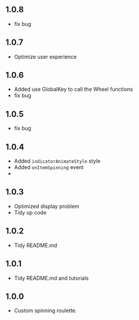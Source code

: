 ## 1.0.8

* fix bug

## 1.0.7

* Optimize user experience

## 1.0.6

* Added use GlobalKey to call the Wheel functions
* fix bug

## 1.0.5

* fix bug

## 1.0.4

* Added `indicatorAnimateStyle` style
* Added `onItemSpinning` event
*

## 1.0.3

* Optimized display problem
* Tidy up code

## 1.0.2

* Tidy README.md

## 1.0.1

* Tidy README.md and tutorials

## 1.0.0

* Custom spinning roulette.
